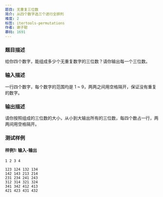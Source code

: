 ```yaml
---
题目: 无重复三位数
简介: 从四个数字选三个进行全排列
难度: 2
标签: itertools-permutations
作者: 谢子聪
慕码: 1691
---
```


### 题目描述

给你四个数字，能组成多少个无重复数字的三位数？请你输出每一个三位数。

### 输入描述

一行四个数字，每个数字的范围均是 1 \~ 9，两两之间用空格隔开，保证没有重复的数字。

### 输出描述

请你按照组成的三位数的大小，从小到大输出所有的三位数，每四个数占一行，两两间用空格隔开。

### 测试样例

#### 样例1: 输入-输出

```
1 2 3 4
```

```
123 124 132 134
142 143 213 214
231 234 241 243
312 314 321 324
341 342 412 413
421 423 431 432
```

